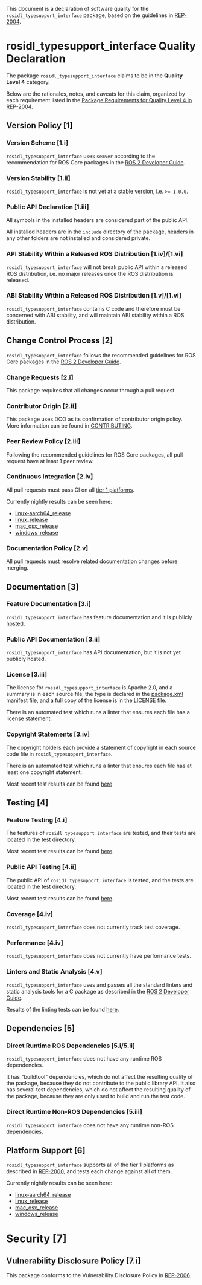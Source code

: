 This document is a declaration of software quality for the `rosidl_typesupport_interface` package, based on the guidelines in [REP-2004](https://www.ros.org/reps/rep-2004.html).

# rosidl_typesupport_interface Quality Declaration

The package `rosidl_typesupport_interface` claims to be in the **Quality Level 4** category.

Below are the rationales, notes, and caveats for this claim, organized by each requirement listed in the [Package Requirements for Quality Level 4 in REP-2004](https://www.ros.org/reps/rep-2004.html).

## Version Policy [1]

### Version Scheme [1.i]

`rosidl_typesupport_interface` uses `semver` according to the recommendation for ROS Core packages in the [ROS 2 Developer Guide](https://index.ros.org/doc/ros2/Contributing/Developer-Guide/#versioning).

### Version Stability [1.ii]

`rosidl_typesupport_interface` is not yet at a stable version, i.e. `>= 1.0.0`.

### Public API Declaration [1.iii]

All symbols in the installed headers are considered part of the public API.

All installed headers are in the `include` directory of the package, headers in any other folders are not installed and considered private.

### API Stability Within a Released ROS Distribution [1.iv]/[1.vi]

`rosidl_typesupport_interface` will not break public API within a released ROS distribution, i.e. no major releases once the ROS distribution is released.

### ABI Stability Within a Released ROS Distribution [1.v]/[1.vi]

`rosidl_typesupport_interface` contains C code and therefore must be concerned with ABI stability, and will maintain ABI stability within a ROS distribution.

## Change Control Process [2]

`rosidl_typesupport_interface` follows the recommended guidelines for ROS Core packages in the [ROS 2 Developer Guide](https://index.ros.org/doc/ros2/Contributing/Developer-Guide/#package-requirements).

### Change Requests [2.i]

This package requires that all changes occur through a pull request.

### Contributor Origin [2.ii]

This package uses DCO as its confirmation of contributor origin policy.
More information can be found in [CONTRIBUTING](../CONTRIBUTING.md).

### Peer Review Policy [2.iii]

Following the recommended guidelines for ROS Core packages, all pull request have at least 1 peer review.

### Continuous Integration [2.iv]

All pull requests must pass CI on all [tier 1 platforms](https://www.ros.org/reps/rep-2000.html#support-tiers).

Currently nightly results can be seen here:
* [linux-aarch64_release](https://ci.ros2.org/view/nightly/job/nightly_linux-aarch64_release/lastBuild/testReport/rosidl_typesupport_interface/)
* [linux_release](https://ci.ros2.org/view/nightly/job/nightly_linux_release/lastBuild/testReport/rosidl_typesupport_interface/)
* [mac_osx_release](https://ci.ros2.org/view/nightly/job/nightly_osx_release/lastBuild/testReport/rosidl_typesupport_interface/)
* [windows_release](https://ci.ros2.org/view/nightly/job/nightly_win_rel/lastBuild/testReport/rosidl_typesupport_interface/)

### Documentation Policy [2.v]

All pull requests must resolve related documentation changes before merging.

## Documentation [3]

### Feature Documentation [3.i]

`rosidl_typesupport_interface` has feature documentation and it is publicly [hosted](README.md).

### Public API Documentation [3.ii]

`rosidl_typesupport_interface` has API documentation, but it is not yet publicly hosted.

### License [3.iii]

The license for `rosidl_typesupport_interface` is Apache 2.0, and a summary is in each source file, the type is declared in the [package.xml](package.xml) manifest file, and a full copy of the license is in the [LICENSE](../LICENSE) file.

There is an automated test which runs a linter that ensures each file has a license statement.

### Copyright Statements [3.iv]

The copyright holders each provide a statement of copyright in each source code file in `rosidl_typesupport_interface`.

There is an automated test which runs a linter that ensures each file has at least one copyright statement.

Most recent test results can be found [here](https://ci.ros2.org/job/nightly_linux_release/lastBuild/testReport/rosidl_typesupport_interface/copyright)

## Testing [4]

### Feature Testing [4.i]

The features of `rosidl_typesupport_interface` are tested, and their tests are located in the test directory.

Most recent test results can be found [here](https://ci.ros2.org/job/nightly_linux_release/lastBuild/testReport/rosidl_typesupport_interface).

### Public API Testing [4.ii]

The public API of `rosidl_typesupport_interface` is tested, and the tests are located in the test directory.

Most recent test results can be found [here](https://ci.ros2.org/job/nightly_linux_release/lastBuild/testReport/rosidl_typesupport_interface).

### Coverage [4.iv]

`rosidl_typesupport_interface` does not currently track test coverage.

### Performance [4.iv]

`rosidl_typesupport_interface` does not currently have performance tests.

### Linters and Static Analysis [4.v]

`rosidl_typesupport_interface` uses and passes all the standard linters and static analysis tools for a C package as described in the [ROS 2 Developer Guide](https://index.ros.org/doc/ros2/Contributing/Developer-Guide/#linters).

Results of the linting tests can be found [here](https://ci.ros2.org/job/nightly_linux_release/lastBuild/testReport/rosidl_typesupport_interface/).

## Dependencies [5]

### Direct Runtime ROS Dependencies [5.i/5.ii]

`rosidl_typesupport_interface` does not have any runtime ROS dependencies.

It has "buildtool" dependencies, which do not affect the resulting quality of the package, because they do not contribute to the public library API.
It also has several test dependencies, which do not affect the resulting quality of the package, because they are only used to build and run the test code.

### Direct Runtime Non-ROS Dependencies [5.iii]

`rosidl_typesupport_interface` does not have any runtime non-ROS dependencies.

## Platform Support [6]

`rosidl_typesupport_interface` supports all of the tier 1 platforms as described in [REP-2000](https://www.ros.org/reps/rep-2000.html#support-tiers), and tests each change against all of them.

Currently nightly results can be seen here:
* [linux-aarch64_release](https://ci.ros2.org/view/nightly/job/nightly_linux-aarch64_release/lastBuild/testReport/rosidl_typesupport_interface/)
* [linux_release](https://ci.ros2.org/view/nightly/job/nightly_linux_release/lastBuild/testReport/rosidl_typesupport_interface/)
* [mac_osx_release](https://ci.ros2.org/view/nightly/job/nightly_osx_release/lastBuild/testReport/rosidl_typesupport_interface/)
* [windows_release](https://ci.ros2.org/view/nightly/job/nightly_win_rel/lastBuild/testReport/rosidl_typesupport_interface/)

# Security [7]

## Vulnerability Disclosure Policy [7.i]

This package conforms to the Vulnerability Disclosure Policy in [REP-2006](https://www.ros.org/reps/rep-2006.html).
